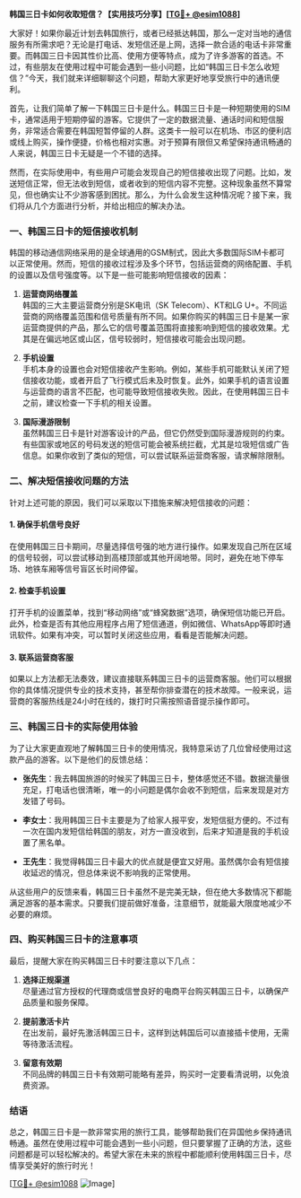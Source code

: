 **韩国三日卡如何收取短信？【实用技巧分享】[[TG💪+ @esim1088](https://t.me/s/esim1088)]**

大家好！如果你最近计划去韩国旅行，或者已经抵达韩国，那么一定对当地的通信服务有所需求吧？无论是打电话、发短信还是上网，选择一款合适的电话卡非常重要。而韩国三日卡因其性价比高、使用方便等特点，成为了许多游客的首选。不过，有些朋友在使用过程中可能会遇到一些小问题，比如“韩国三日卡怎么收短信？”今天，我们就来详细聊聊这个问题，帮助大家更好地享受旅行中的通讯便利。

首先，让我们简单了解一下韩国三日卡是什么。韩国三日卡是一种短期使用的SIM卡，通常适用于短期停留的游客。它提供了一定的数据流量、通话时间和短信服务，非常适合需要在韩国短暂停留的人群。这类卡一般可以在机场、市区的便利店或线上购买，操作便捷，价格也相对实惠。对于预算有限但又希望保持通讯畅通的人来说，韩国三日卡无疑是一个不错的选择。

然而，在实际使用中，有些用户可能会发现自己的短信接收出现了问题。比如，发送短信正常，但无法收到短信，或者收到的短信内容不完整。这种现象虽然不算常见，但也确实让不少游客感到困扰。那么，为什么会发生这种情况呢？接下来，我们将从几个方面进行分析，并给出相应的解决办法。

### 一、韩国三日卡的短信接收机制

韩国的移动通信网络采用的是全球通用的GSM制式，因此大多数国际SIM卡都可以正常使用。然而，短信的接收过程涉及多个环节，包括运营商的网络配置、手机的设置以及信号强度等。以下是一些可能影响短信接收的因素：

1. **运营商网络覆盖**  
   韩国的三大主要运营商分别是SK电讯（SK Telecom）、KT和LG U+。不同运营商的网络覆盖范围和信号质量有所不同。如果你购买的韩国三日卡是某一家运营商提供的产品，那么它的信号覆盖范围将直接影响到短信的接收效果。尤其是在偏远地区或山区，信号较弱时，短信接收可能会出现问题。

2. **手机设置**  
   手机本身的设置也会对短信接收产生影响。例如，某些手机可能默认关闭了短信接收功能，或者开启了飞行模式后未及时恢复。此外，如果手机的语言设置与运营商的语言不匹配，也可能导致短信接收失败。因此，在使用韩国三日卡之前，建议检查一下手机的相关设置。

3. **国际漫游限制**  
   虽然韩国三日卡是针对游客设计的产品，但它仍然受到国际漫游规则的约束。有些国家或地区的号码发送的短信可能会被系统拦截，尤其是垃圾短信或广告信息。如果你收到了类似的短信，可以尝试联系运营商客服，请求解除限制。

### 二、解决短信接收问题的方法

针对上述可能的原因，我们可以采取以下措施来解决短信接收的问题：

#### 1. 确保手机信号良好
在使用韩国三日卡期间，尽量选择信号强的地方进行操作。如果发现自己所在区域的信号较弱，可以尝试移动到高楼顶部或其他开阔地带。同时，避免在地下停车场、地铁车厢等信号盲区长时间停留。

#### 2. 检查手机设置
打开手机的设置菜单，找到“移动网络”或“蜂窝数据”选项，确保短信功能已开启。此外，检查是否有其他应用程序占用了短信通道，例如微信、WhatsApp等即时通讯软件。如果有冲突，可以暂时关闭这些应用，看看是否能解决问题。

#### 3. 联系运营商客服
如果以上方法都无法奏效，建议直接联系韩国三日卡的运营商客服。他们可以根据你的具体情况提供专业的技术支持，甚至帮你排查潜在的技术故障。一般来说，运营商的客服热线是24小时在线的，拨打时只需按照语音提示操作即可。

### 三、韩国三日卡的实际使用体验

为了让大家更直观地了解韩国三日卡的使用情况，我特意采访了几位曾经使用过这款产品的游客。以下是他们的反馈总结：

- **张先生**：我去韩国旅游的时候买了韩国三日卡，整体感觉还不错。数据流量很充足，打电话也很清晰，唯一的小问题是偶尔会收不到短信，后来发现是对方发错了号码。
  
- **李女士**：我用韩国三日卡主要是为了给家人报平安，发短信挺方便的。不过有一次在国内发短信给韩国的朋友，对方一直没收到，后来才知道是我的手机设置了黑名单。

- **王先生**：我觉得韩国三日卡最大的优点就是便宜又好用。虽然偶尔会有短信接收延迟的情况，但总体来说不影响我的正常使用。

从这些用户的反馈来看，韩国三日卡虽然不是完美无缺，但在绝大多数情况下都能满足游客的基本需求。只要我们提前做好准备，注意细节，就能最大限度地减少不必要的麻烦。

### 四、购买韩国三日卡的注意事项

最后，提醒大家在购买韩国三日卡时要注意以下几点：

1. **选择正规渠道**  
   尽量通过官方授权的代理商或信誉良好的电商平台购买韩国三日卡，以确保产品质量和服务保障。

2. **提前激活卡片**  
   在出发前，最好先激活韩国三日卡，这样到达韩国后可以直接插卡使用，无需等待激活流程。

3. **留意有效期**  
   不同品牌的韩国三日卡有效期可能略有差异，购买时一定要看清说明，以免浪费资源。

### 结语

总之，韩国三日卡是一款非常实用的旅行工具，能够帮助我们在异国他乡保持通讯畅通。虽然在使用过程中可能会遇到一些小问题，但只要掌握了正确的方法，这些问题都是可以轻松解决的。希望大家在未来的旅程中都能顺利使用韩国三日卡，尽情享受美好的旅行时光！

[[TG💪+ @esim1088](https://t.me/s/esim1088) ![Image](https://i.postimg.cc/4NQfJmqS/Snipaste-2025-05-13-00-14-12.png)]